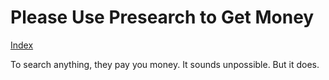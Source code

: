# Please Use Presearch to Get Money

[Index](index.md)

To search anything, they pay you money. It sounds unpossible. But it does.

